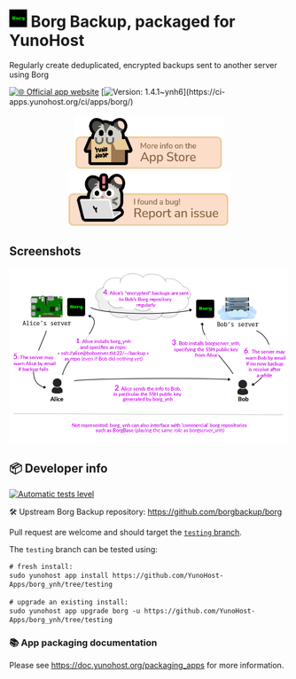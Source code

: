 <!--
N.B.: This README was automatically generated by <https://github.com/YunoHost/apps_tools/blob/main/readme_generator>
It shall NOT be edited by hand.
-->

<h1>
  <img src="https://raw.githubusercontent.com/YunoHost/apps/main/logos/borg.png" width="32px" alt="Logo of Borg Backup">
  Borg Backup, packaged for YunoHost
</h1>

Regularly create deduplicated, encrypted backups sent to another server using Borg

[![🌐 Official app website](https://img.shields.io/badge/Official_app_website-darkgreen?style=for-the-badge)](https://www.borgbackup.org)
[![Version: 1.4.1~ynh6](https://img.shields.io/badge/Version-1.4.1~ynh6-rgb(18,138,11)?style=for-the-badge)](https://ci-apps.yunohost.org/ci/apps/borg/)

<div align="center">
<a href="https://apps.yunohost.org/app/borg"><img height="100px" src="https://github.com/YunoHost/yunohost-artwork/raw/refs/heads/main/badges/neopossum-badges/badge_more_info_on_the_appstore.svg"/></a>
<a href="https://github.com/YunoHost-Apps/borg_ynh/issues"><img height="100px" src="https://github.com/YunoHost/yunohost-artwork/raw/refs/heads/main/badges/neopossum-badges/badge_report_an_issue.svg"/></a>
</div>


## Screenshots
![Screenshot of Borg Backup](./doc/screenshots/setup_borg_and_borgserver.png)

## 📦 Developer info

[![Automatic tests level](https://apps.yunohost.org/badge/cilevel/borg)](https://ci-apps.yunohost.org/ci/apps/borg/)

🛠️ Upstream Borg Backup repository: <https://github.com/borgbackup/borg>

Pull request are welcome and should target the [`testing` branch](https://github.com/YunoHost-Apps/borg_ynh/tree/testing).

The `testing` branch can be tested using:
```
# fresh install:
sudo yunohost app install https://github.com/YunoHost-Apps/borg_ynh/tree/testing

# upgrade an existing install:
sudo yunohost app upgrade borg -u https://github.com/YunoHost-Apps/borg_ynh/tree/testing
```

### 📚 App packaging documentation

Please see <https://doc.yunohost.org/packaging_apps> for more information.